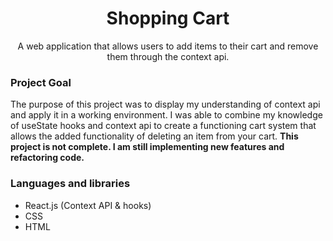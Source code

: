 <h1 align="center">Shopping Cart</h1>
<p align="center">A web application that allows users to add items to their cart and remove them through the context api.</p>
<h3>Project Goal</h3>
<p>The purpose of this project was to display my understanding of context api and apply it in a working environment. I was able to combine my knowledge of useState hooks and context api to create a functioning cart system that allows the added functionality of deleting an item from your cart. <b>This project is not complete. I am still implementing new features and refactoring code.</b></p>

<h3>Languages and libraries</h3>
<ul>
  <li>React.js (Context API & hooks)</li>
  <li>CSS</li>
  <li>HTML</li>
<ul>
